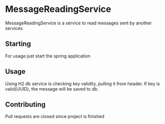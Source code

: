 # MessageReadingService

MessageReadingService is a service to read messages sent by another services

## Starting

For usage just start the spring application

## Usage

Using H2 db service is checking key validity, pulling it from header.
If key is valid(UUID), the message will be saved to db.

## Contributing

Pull requests are closed since project is finished